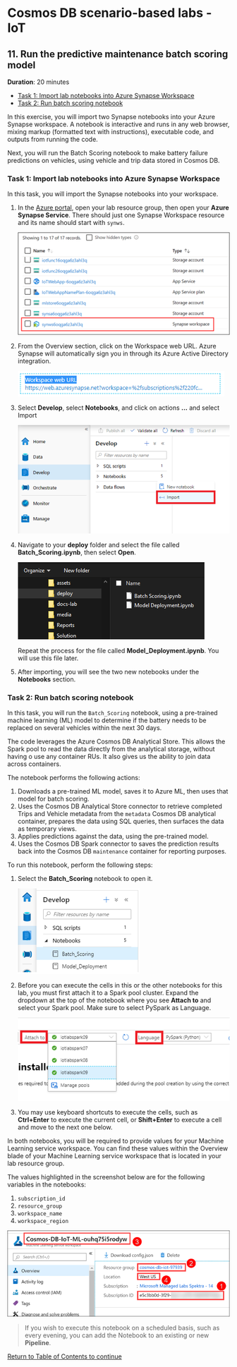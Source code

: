 # Cosmos DB scenario-based labs - IoT

## 11. Run the predictive maintenance batch scoring model

**Duration**: 20 minutes

<!-- TOC -->
- [Task 1: Import lab notebooks into Azure Synapse Workspace](#task-1-import-lab-notebooks-into-azure-synapse-workspace)
- [Task 2: Run batch scoring notebook](#task-2-run-batch-scoring-notebook)
<!-- /TOC -->

In this exercise, you will import two Synapse notebooks into your Azure Synapse workspace. A notebook is interactive and runs in any web browser, mixing markup (formatted text with instructions), executable code, and outputs from running the code.

Next, you will run the Batch Scoring notebook to make battery failure predictions on vehicles, using vehicle and trip data stored in Cosmos DB.

### Task 1: Import lab notebooks into Azure Synapse Workspace

In this task, you will import the Synapse notebooks into your workspace.

1. In the [Azure portal](https://portal.azure.com), open your lab resource group, then open your **Azure Synapse Service**. There should just one Synapse Workspace resource and its name should start with `synws`.

   ![The Azure Synapse Service is highlighted in the resource group.](./../media/resource-group-synapse.png 'Resource Group')

1. From the Overview section, click on the Workspace web URL. Azure Synapse will automatically sign you in through its Azure Active Directory integration.

   ![Launch Workspace](./../media/synapse-launch-workspace.png 'Launch Workspace')

1. Select **Develop**, select **Notebooks**, and click on actions **...** and select Import

   ![The Import link is highlighted in the Workspace.](./../media/synapse-import-link.png 'Workspace')

1. Navigate to your **deploy** folder and select the file called **Batch_Scoring.ipynb**, then select **Open**.

   ![The URL has been entered in the import form.](./../media/synapse-import.png 'Import Notebooks')

    Repeat the process for the file called **Model_Deployment.ipynb**. You will use this file later.

1. After importing, you will see the two new notebooks under the **Notebooks** section.

### Task 2: Run batch scoring notebook

In this task, you will run the `Batch_Scoring` notebook, using a pre-trained machine learning (ML) model to determine if the battery needs to be replaced on several vehicles within the next 30 days.

The code leverages the Azure Cosmos DB Analytical Store. This allows the Spark pool to read the data directly from the analytical storage, without having o use any container RUs. It also gives us the ability to join data across containers.

The notebook performs the following actions:

1. Downloads a pre-trained ML model, saves it to Azure ML, then uses that model for batch scoring.
1. Uses the Cosmos DB Analytical Store connector to retrieve completed Trips and Vehicle metadata from the `metadata` Cosmos DB analytical container, prepares the data using SQL queries, then surfaces the data as temporary views.
1. Applies predictions against the data, using the pre-trained model.
1. Uses the Cosmos DB Spark connector to saves the prediction results back into the Cosmos DB `maintenance` container for reporting purposes.

To run this notebook, perform the following steps:

1. Select the **Batch_Scoring** notebook to open it.

   ![The Batch Scoring notebook is highlighted.](./../media/synapse-batch-scoring-notebook.png 'Batch_Scoring Notebook highlighted')

1. Before you can execute the cells in this or the other notebooks for this lab, you must first attach it to a Spark pool cluster. Expand the dropdown at the top of the notebook where you see **Attach to** and select your Spark pool. Make sure to select PySpark as Language.

   ![The screenshot displays the lab cluster selected for attaching to the notebook.](./../media/synapse-notebook-attach-cluster.png 'Attach cluster')

1. You may use keyboard shortcuts to execute the cells, such as **Ctrl+Enter** to execute the current cell, or **Shift+Enter** to execute a cell and move to the next one below.

In both notebooks, you will be required to provide values for your Machine Learning service workspace. You can find these values within the Overview blade of your Machine Learning service workspace that is located in your lab resource group.

The values highlighted in the screenshot below are for the following variables in the notebooks:

1. `subscription_id`
1. `resource_group`
1. `workspace_name`
1. `workspace_region`

![The required values are highlighted.](./../media/machine-learning-workspace-values.png "Machine Learning service workspace values")

> If you wish to execute this notebook on a scheduled basis, such as every evening, you can add the Notebook to an existing or new **Pipeline**.

[Return to Table of Contents to continue](./README.md)
